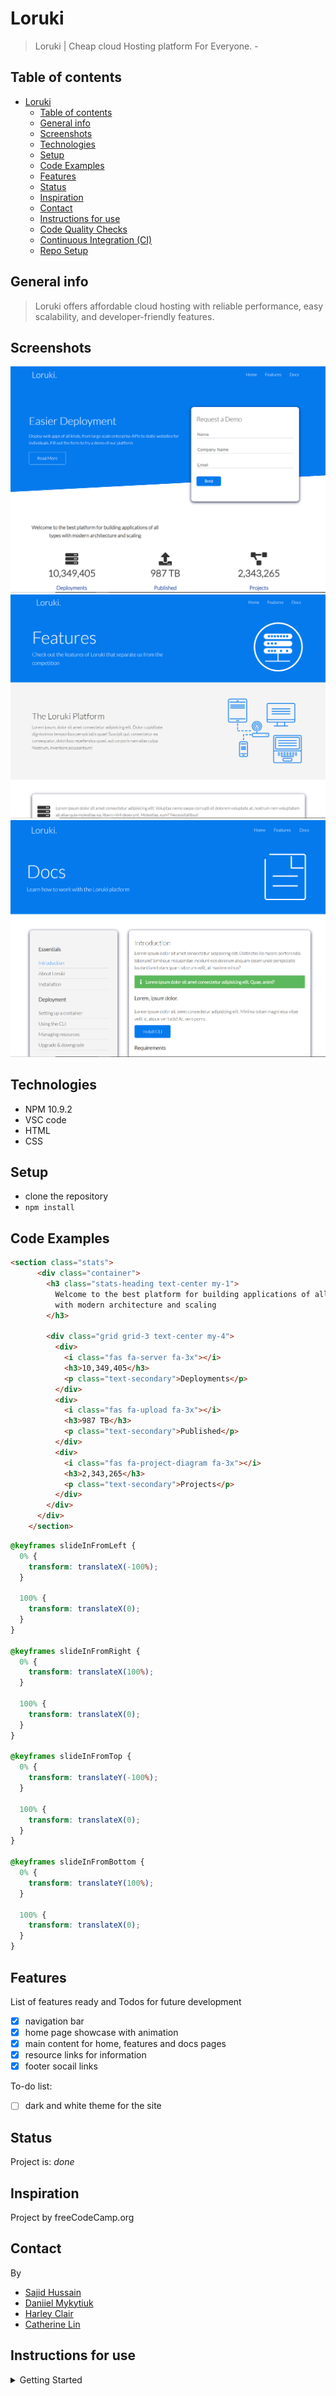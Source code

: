 # Loruki

> Loruki | Cheap cloud Hosting platform For Everyone. -

## Table of contents

- [Loruki](#loruki)
  - [Table of contents](#table-of-contents)
  - [General info](#general-info)
  - [Screenshots](#screenshots)
  - [Technologies](#technologies)
  - [Setup](#setup)
  - [Code Examples](#code-examples)
  - [Features](#features)
  - [Status](#status)
  - [Inspiration](#inspiration)
  - [Contact](#contact)
  - [Instructions for use](#instructions-for-use)
  - [Code Quality Checks](#code-quality-checks)
  - [Continuous Integration (CI)](#continuous-integration-ci)
  - [Repo Setup](#repo-setup)

## General info

> Loruki offers affordable cloud hosting with reliable performance, easy
> scalability, and developer-friendly features.

## Screenshots

![Home screenshot](./planning/screenshot-1.png)
![Feactures screenshot](./planning/screenshot-2.png)
![Docs screenshot](./planning/screenshot-3.png)

## Technologies

- NPM 10.9.2
- VSC code
- HTML
- CSS

## Setup

- clone the repository
- `npm install`

## Code Examples

```HTML
<section class="stats">
      <div class="container">
        <h3 class="stats-heading text-center my-1">
          Welcome to the best platform for building applications of all types
          with modern architecture and scaling
        </h3>

        <div class="grid grid-3 text-center my-4">
          <div>
            <i class="fas fa-server fa-3x"></i>
            <h3>10,349,405</h3>
            <p class="text-secondary">Deployments</p>
          </div>
          <div>
            <i class="fas fa-upload fa-3x"></i>
            <h3>987 TB</h3>
            <p class="text-secondary">Published</p>
          </div>
          <div>
            <i class="fas fa-project-diagram fa-3x"></i>
            <h3>2,343,265</h3>
            <p class="text-secondary">Projects</p>
          </div>
        </div>
      </div>
    </section>
```

```CSS
@keyframes slideInFromLeft {
  0% {
    transform: translateX(-100%);
  }

  100% {
    transform: translateX(0);
  }
}

@keyframes slideInFromRight {
  0% {
    transform: translateX(100%);
  }

  100% {
    transform: translateX(0);
  }
}

@keyframes slideInFromTop {
  0% {
    transform: translateY(-100%);
  }

  100% {
    transform: translateX(0);
  }
}

@keyframes slideInFromBottom {
  0% {
    transform: translateY(100%);
  }

  100% {
    transform: translateX(0);
  }
}
```

## Features

List of features ready and Todos for future development

- [x] navigation bar
- [x] home page showcase with animation
- [x] main content for home, features and docs pages
- [x] resource links for information
- [x] footer socail links

To-do list:

- [ ] dark and white theme for the site

## Status

Project is: _done_

## Inspiration

Project by freeCodeCamp.org

## Contact

By

- [Sajid Hussain](https://github.com/SajidHussainabbasi)
- [Daniiel Mykytiuk](https://github.com/danmkt00)
- [Harley Clair](https://github.com/harley-dane)
- [Catherine Lin](https://github.com/boba-milktea)

## Instructions for use

<details>
  <summary>Getting Started</summary>

<!-- a guide to using this repository -->

1. `git clone git@github.com:HackYourFutureBelgium/template-markdown.git`
2. `cd template-markdown`
3. `npm install`

## Code Quality Checks

- `npm run format`: Makes sure all the code in this repository is well-formatted
  (looks good).
- `npm run lint:ls`: Checks to make sure all folder and file names match the
  repository conventions.
- `npm run lint:md`: Will lint all of the Markdown files in this repository.
- `npm run lint:css`: Will lint all of the CSS files in this repository.
- `npm run validate:html`: Validates all HTML files in your project.
- `npm run spell-check`: Goes through all the files in this repository looking
  for words it doesn't recognize. Just because it says something is a mistake
  doesn't mean it is! It doesn't know every word in the world. You can add new
  correct words to the [./.cspell.json](./.cspell.json) file so they won't cause
  an error.
- `npm run accessibility -- ./path/to/file.html`: Runs an accessibility analysis
  on all HTML files in the given path and writes the report to
  `/accessibility_report`

## Continuous Integration (CI)

When you open a PR to `main`/`master` in your repository, GitHub will
automatically do a linting check on the code in this repository, you can see
this in the[./.github/workflows/lint.yml](./.github/workflows/lint.yml) file.

If the linting fails, you will not be able to merge the PR. You can double check
that your code will pass before pushing by running the code quality scripts
locally.

## Repo Setup

- Give each member **_write_** access to the repo (if it's a group project)
- Turn on GitHub Pages and put a link to your website in the repo's description
- Go to _General_ Section > check **Discussions**
- In the _Branches_ section of your repo's settings make sure the
  `master`/`main` branch must:
  - "_Require a pull request before merging_"
  - "_Require approvals_"
  - "_Dismiss stale pull request approvals when new commits are pushed_"
  - "_Require status checks to pass before merging_"
  - "_Require branches to be up to date before merging_"
  - "_Do not allow bypassing the above settings_"

</details>
